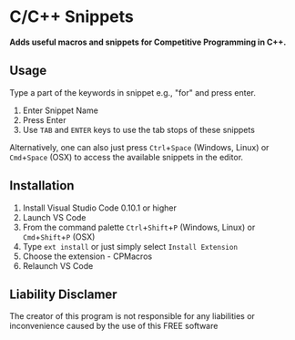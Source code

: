 # C/C++ Snippets

**Adds useful macros and snippets for Competitive Programming in C++.**

## Usage

Type a part of the keywords in snippet e.g., "for" and press enter.

1. Enter Snippet Name
2. Press Enter
3. Use `TAB` and `ENTER` keys to use the tab stops of these snippets

Alternatively, one can also just press `Ctrl`+`Space` (Windows, Linux) or `Cmd`+`Space` (OSX) to access the available snippets in the editor.

## Installation

1. Install Visual Studio Code 0.10.1 or higher
2. Launch VS Code
3. From the command palette `Ctrl`+`Shift`+`P` (Windows, Linux) or `Cmd`+`Shift`+`P` (OSX)
4. Type `ext install` or just simply select `Install Extension`
5. Choose the extension - CPMacros
6. Relaunch VS Code

## Liability Disclamer

The creator of this program is not responsible for any liabilities or inconvenience caused by the use of this FREE software
